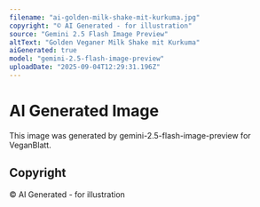```yaml
---
filename: "ai-golden-milk-shake-mit-kurkuma.jpg"
copyright: "© AI Generated - for illustration"
source: "Gemini 2.5 Flash Image Preview"
altText: "Golden Veganer Milk Shake mit Kurkuma"
aiGenerated: true
model: "gemini-2.5-flash-image-preview"
uploadDate: "2025-09-04T12:29:31.196Z"
---
```


# AI Generated Image

This image was generated by gemini-2.5-flash-image-preview for VeganBlatt.

## Copyright
© AI Generated - for illustration
